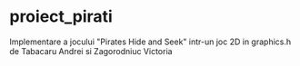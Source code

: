 # proiect_pirati
Implementare a jocului "Pirates Hide and Seek" intr-un joc 2D in graphics.h de Tabacaru Andrei si Zagorodniuc Victoria
